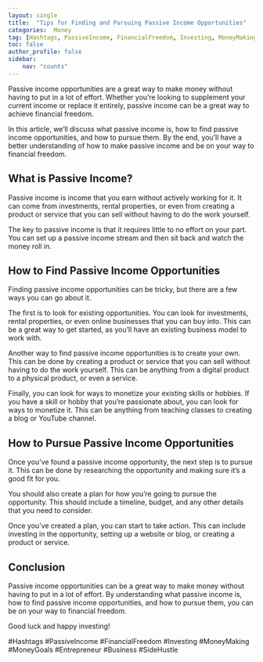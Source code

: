 ```yaml
---
layout: single
title:  "Tips for Finding and Pursuing Passive Income Opportunities"
categories:  Money
tag: [Hashtags, PassiveIncome, FinancialFreedom, Investing, MoneyMaking, MoneyGoals, Entrepreneur, Business, SideHustle, ]
toc: false
author_profile: false
sidebar:
    nav: "counts"
---
```

    
Passive income opportunities are a great way to make money without having to put in a lot of effort. Whether you’re looking to supplement your current income or replace it entirely, passive income can be a great way to achieve financial freedom. 

In this article, we’ll discuss what passive income is, how to find passive income opportunities, and how to pursue them. By the end, you’ll have a better understanding of how to make passive income and be on your way to financial freedom.

## What is Passive Income?

Passive income is income that you earn without actively working for it. It can come from investments, rental properties, or even from creating a product or service that you can sell without having to do the work yourself. 

The key to passive income is that it requires little to no effort on your part. You can set up a passive income stream and then sit back and watch the money roll in. 

## How to Find Passive Income Opportunities

Finding passive income opportunities can be tricky, but there are a few ways you can go about it. 

The first is to look for existing opportunities. You can look for investments, rental properties, or even online businesses that you can buy into. This can be a great way to get started, as you’ll have an existing business model to work with. 

Another way to find passive income opportunities is to create your own. This can be done by creating a product or service that you can sell without having to do the work yourself. This can be anything from a digital product to a physical product, or even a service. 

Finally, you can look for ways to monetize your existing skills or hobbies. If you have a skill or hobby that you’re passionate about, you can look for ways to monetize it. This can be anything from teaching classes to creating a blog or YouTube channel. 

## How to Pursue Passive Income Opportunities

Once you’ve found a passive income opportunity, the next step is to pursue it. This can be done by researching the opportunity and making sure it’s a good fit for you. 

You should also create a plan for how you’re going to pursue the opportunity. This should include a timeline, budget, and any other details that you need to consider. 

Once you’ve created a plan, you can start to take action. This can include investing in the opportunity, setting up a website or blog, or creating a product or service. 

## Conclusion

Passive income opportunities can be a great way to make money without having to put in a lot of effort. By understanding what passive income is, how to find passive income opportunities, and how to pursue them, you can be on your way to financial freedom. 

Good luck and happy investing!

#Hashtags
#PassiveIncome #FinancialFreedom #Investing #MoneyMaking #MoneyGoals #Entrepreneur #Business #SideHustle